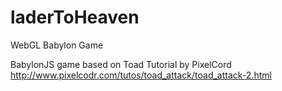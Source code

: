 # laderToHeaven
WebGL Babylon Game 

BabylonJS game based on Toad Tutorial by PixelCord http://www.pixelcodr.com/tutos/toad_attack/toad_attack-2.html
